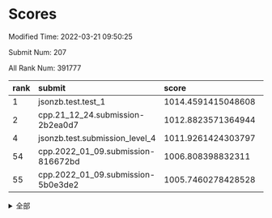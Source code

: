 # Scores

Modified Time: 2022-03-21 09:50:25

Submit Num: 207

All Rank Num: 391777

| rank |               submit               |       score        |       sigma        | pk_num |
| :--- | :--------------------------------- | :----------------- | :----------------- | :----- |
| 1    | jsonzb.test.test_1                 | 1014.4591415048608 | 0.8405866645230992 | 7572   |
| 2    | cpp.21_12_24.submission-2b2ea0d7   | 1012.8823571364944 | 0.778044046952837  | 7574   |
| 4    | jsonzb.test.submission_level_4     | 1011.9261424303797 | 0.774788219670661  | 7569   |
| 54   | cpp.2022_01_09.submission-816672bd | 1006.808398832311  | 0.7322762807074544 | 7567   |
| 55   | cpp.2022_01_09.submission-5b0e3de2 | 1005.7460278428528 | 0.7272170116874644 | 7569   |


<details>
<summary>全部</summary>

| rank |                 submit                 |       score        |       sigma        | pk_num |
| :--- | :------------------------------------- | :----------------- | :----------------- | :----- |
| 1    | jsonzb.test.test_1                     | 1014.4591415048608 | 0.8405866645230992 | 7572   |
| 2    | cpp.21_12_24.submission-2b2ea0d7       | 1012.8823571364944 | 0.778044046952837  | 7574   |
| 3    | gobigger.level_3.submission_level_3_15 | 1011.9347426789044 | 0.7671116809595973 | 7577   |
| 4    | jsonzb.test.submission_level_4         | 1011.9261424303797 | 0.774788219670661  | 7569   |
| 5    | gobigger.level_3.submission_level_3_6  | 1011.4991927201645 | 0.757959554362971  | 7570   |
| 6    | gobigger.level_3.submission_level_3_26 | 1011.378166075444  | 0.7786918051791628 | 7571   |
| 7    | gobigger.level_3.submission_level_3_36 | 1011.0508545766396 | 0.7608377879724968 | 7567   |
| 8    | gobigger.level_3.submission_level_3_2  | 1010.9935489351333 | 0.7595381480439618 | 7575   |
| 9    | gobigger.level_3.submission_level_3_44 | 1010.9240842599484 | 0.7722591137135879 | 7570   |
| 10   | gobigger.level_3.submission_level_3_3  | 1010.908608466196  | 0.7710033621305541 | 7571   |
| 11   | gobigger.level_3.submission_level_3_10 | 1010.8499223864749 | 0.7642148847342063 | 7569   |
| 12   | gobigger.level_3.submission_level_3_12 | 1010.8224761048273 | 0.7517674273881172 | 7571   |
| 13   | gobigger.level_3.submission_level_3_0  | 1010.7964370816352 | 0.7669874962130206 | 7572   |
| 14   | gobigger.level_3.submission_level_3_45 | 1010.7874764965359 | 0.7591927344046131 | 7568   |
| 15   | gobigger.level_3.submission_level_3_7  | 1010.7106385250148 | 0.7894604305143341 | 7568   |
| 16   | gobigger.level_3.submission_level_3_22 | 1010.6990318092609 | 0.7625786357493559 | 7573   |
| 17   | gobigger.level_3.submission_level_3_49 | 1010.4867348585572 | 0.7631972653408149 | 7572   |
| 18   | gobigger.level_3.submission_level_3_11 | 1010.4804083980343 | 0.7941827286516676 | 7573   |
| 19   | gobigger.level_3.submission_level_3_21 | 1010.4800459068499 | 0.7612409364962527 | 7573   |
| 20   | gobigger.level_3.submission_level_3_46 | 1010.4442905662253 | 0.7620143205386175 | 7571   |
| 21   | gobigger.level_3.submission_level_3_43 | 1010.4230118580197 | 0.7679768724596977 | 7568   |
| 22   | gobigger.level_3.submission_level_3_31 | 1010.3841203581118 | 0.7541752386856744 | 7573   |
| 23   | gobigger.level_3.submission_level_3_14 | 1010.3479385625631 | 0.7554062811148554 | 7573   |
| 24   | gobigger.level_3.submission_level_3_17 | 1010.180490627373  | 0.7624960024500342 | 7572   |
| 25   | gobigger.level_3.submission_level_3_40 | 1010.1338959968349 | 0.7304969654432563 | 7572   |
| 26   | gobigger.level_3.submission_level_3_33 | 1010.1297706493206 | 0.755436685238389  | 7567   |
| 27   | gobigger.level_3.submission_level_3_47 | 1010.1070731885343 | 0.7519409088813681 | 7569   |
| 28   | gobigger.level_3.submission_level_3_29 | 1010.025224416502  | 0.7594448709020899 | 7574   |
| 29   | gobigger.level_3.submission_level_3_24 | 1009.9817201644275 | 0.7759037385643214 | 7566   |
| 30   | gobigger.level_3.submission_level_3_35 | 1009.9736852675056 | 0.7468562026669043 | 7563   |
| 31   | gobigger.level_3.submission_level_3_5  | 1009.7347648681447 | 0.7485987579375977 | 7573   |
| 32   | gobigger.level_3.submission_level_3_16 | 1009.723660437532  | 0.7672215636800676 | 7567   |
| 33   | gobigger.level_3.submission_level_3_8  | 1009.7072386228407 | 0.7769969766424285 | 7570   |
| 34   | gobigger.level_3.submission_level_3_18 | 1009.6949181827251 | 0.7722931962965986 | 7568   |
| 35   | gobigger.level_3.submission_level_3_4  | 1009.6788400185636 | 0.7602099190116104 | 7572   |
| 36   | gobigger.level_3.submission_level_3_39 | 1009.6015821208771 | 0.761624806522313  | 7569   |
| 37   | gobigger.level_3.submission_level_3_34 | 1009.5549645113039 | 0.7582570822928704 | 7575   |
| 38   | gobigger.level_3.submission_level_3_9  | 1009.3965981452825 | 0.7512520891614994 | 7576   |
| 39   | gobigger.level_3.submission_level_3_27 | 1009.3788969308354 | 0.7475521987012281 | 7569   |
| 40   | gobigger.level_3.submission_level_3_42 | 1009.3733243768918 | 0.7577768632333984 | 7569   |
| 41   | gobigger.level_3.submission_level_3_38 | 1009.3605759312022 | 0.7493099340706155 | 7569   |
| 42   | gobigger.level_3.submission_level_3_20 | 1009.3461522042782 | 0.7460588240484047 | 7572   |
| 43   | gobigger.level_3.submission_level_3_23 | 1009.2433663748999 | 0.7415926053466709 | 7568   |
| 44   | gobigger.level_3.submission_level_3_19 | 1009.2310249355792 | 0.7397997363107067 | 7568   |
| 45   | gobigger.level_3.submission_level_3_28 | 1009.2002451850032 | 0.7483144619950993 | 7568   |
| 46   | gobigger.level_3.submission_level_3_37 | 1009.149216401568  | 0.7543057403925404 | 7570   |
| 47   | gobigger.level_3.submission_level_3_1  | 1009.0188058416283 | 0.7504076168992544 | 7571   |
| 48   | gobigger.level_3.submission_level_3_25 | 1008.9244733940436 | 0.747613129709724  | 7573   |
| 49   | gobigger.level_3.submission_level_3_41 | 1008.8639495708568 | 0.750405372090402  | 7572   |
| 50   | gobigger.level_3.submission_level_3_13 | 1008.7670740821678 | 0.751926918689236  | 7575   |
| 51   | gobigger.level_3.submission_level_3_30 | 1008.5373940027953 | 0.759497570114056  | 7570   |
| 52   | gobigger.level_3.submission_level_3_32 | 1008.3881161012876 | 0.7483678837753844 | 7574   |
| 53   | gobigger.level_3.submission_level_3_48 | 1007.9021014694024 | 0.7441130264244686 | 7569   |
| 54   | cpp.2022_01_09.submission-816672bd     | 1006.808398832311  | 0.7322762807074544 | 7567   |
| 55   | cpp.2022_01_09.submission-5b0e3de2     | 1005.7460278428528 | 0.7272170116874644 | 7569   |
| 56   | gobigger.level_1.submission_level_1_27 | 1004.8414464802474 | 0.7034738517824936 | 7569   |
| 57   | gobigger.level_1.submission_level_1_45 | 1004.620888758934  | 0.7237599102566405 | 7576   |
| 58   | gobigger.level_1.submission_level_1_3  | 1004.5719522876138 | 0.7295508704130705 | 7573   |
| 59   | gobigger.level_1.submission_level_1_17 | 1004.5444767980484 | 0.7340207716301868 | 7575   |
| 60   | gobigger.level_1.submission_level_1_37 | 1004.4287993426581 | 0.7319508037633162 | 7573   |
| 61   | gobigger.level_1.submission_level_1_21 | 1004.3210854101169 | 0.7263003185114285 | 7571   |
| 62   | gobigger.level_1.submission_level_1_46 | 1004.3060831303674 | 0.7191500103991453 | 7568   |
| 63   | gobigger.level_1.submission_level_1_26 | 1004.2854735346357 | 0.7116997519696237 | 7571   |
| 64   | gobigger.level_1.submission_level_1_5  | 1004.1852354343873 | 0.7204140920825981 | 7572   |
| 65   | gobigger.level_1.submission_level_1_15 | 1004.055649532445  | 0.7183736498597358 | 7572   |
| 66   | gobigger.level_1.submission_level_1_18 | 1004.0460649955411 | 0.7192870685302911 | 7567   |
| 67   | gobigger.level_1.submission_level_1_8  | 1003.9405934839644 | 0.7134021190578184 | 7568   |
| 68   | gobigger.level_1.submission_level_1_1  | 1003.8573457042985 | 0.7249719018644385 | 7574   |
| 69   | gobigger.level_1.submission_level_1_49 | 1003.7943060746344 | 0.7117852858677247 | 7568   |
| 70   | gobigger.level_1.submission_level_1_20 | 1003.7792802916341 | 0.7174129439841118 | 7565   |
| 71   | gobigger.level_1.submission_level_1_28 | 1003.7518942097312 | 0.7197644407623613 | 7580   |
| 72   | gobigger.level_1.submission_level_1_24 | 1003.7164949990305 | 0.7230124326623217 | 7570   |
| 73   | gobigger.level_1.submission_level_1_4  | 1003.6666225178625 | 0.7207282293245575 | 7574   |
| 74   | gobigger.level_1.submission_level_1_25 | 1003.6502977578389 | 0.728722649052651  | 7572   |
| 75   | gobigger.level_1.submission_level_1_38 | 1003.613423963981  | 0.7112350582652357 | 7573   |
| 76   | gobigger.level_1.submission_level_1_35 | 1003.5992958103918 | 0.7292831934310348 | 7569   |
| 77   | gobigger.level_1.submission_level_1_2  | 1003.5707252660828 | 0.7150935371224191 | 7569   |
| 78   | gobigger.level_1.submission_level_1_13 | 1003.485611379156  | 0.7115384672566084 | 7564   |
| 79   | gobigger.level_1.submission_level_1_29 | 1003.4806118936042 | 0.7182211610900037 | 7571   |
| 80   | gobigger.level_1.submission_level_1_11 | 1003.4391773154127 | 0.7227922904777158 | 7571   |
| 81   | gobigger.level_1.submission_level_1_23 | 1003.3031374809183 | 0.7186903910104857 | 7570   |
| 82   | gobigger.level_1.submission_level_1_42 | 1003.3000724354866 | 0.7154964672133166 | 7570   |
| 83   | gobigger.level_1.submission_level_1_41 | 1003.2710147036809 | 0.7201554534725939 | 7576   |
| 84   | gobigger.level_1.submission_level_1_40 | 1003.109980737682  | 0.726850691439322  | 7570   |
| 85   | gobigger.level_1.submission_level_1_43 | 1003.0658125637799 | 0.7164356291310474 | 7576   |
| 86   | gobigger.level_1.submission_level_1_9  | 1003.0141694769637 | 0.7393645341825588 | 7573   |
| 87   | gobigger.level_1.submission_level_1_22 | 1003.0127248453338 | 0.7176263473910555 | 7568   |
| 88   | gobigger.level_1.submission_level_1_48 | 1002.9651970283389 | 0.7127824432100203 | 7564   |
| 89   | gobigger.level_1.submission_level_1_30 | 1002.8409093726341 | 0.7103704903013214 | 7572   |
| 90   | gobigger.level_1.submission_level_1_33 | 1002.7652467402056 | 0.7047399030800888 | 7570   |
| 91   | gobigger.level_1.submission_level_1_14 | 1002.7442300730802 | 0.7274276091990628 | 7574   |
| 92   | gobigger.level_1.submission_level_1_36 | 1002.7391453140004 | 0.7126763596786381 | 7571   |
| 93   | gobigger.level_1.submission_level_1_19 | 1002.7156523550339 | 0.7089532812004394 | 7571   |
| 94   | gobigger.level_1.submission_level_1_39 | 1002.7095901188451 | 0.7090410966025932 | 7571   |
| 95   | gobigger.level_1.submission_level_1_31 | 1002.62396928172   | 0.709375498991498  | 7575   |
| 96   | gobigger.level_1.submission_level_1_44 | 1002.6135560160357 | 0.7128220547753453 | 7567   |
| 97   | gobigger.level_1.submission_level_1_47 | 1002.5821016389681 | 0.7190162081998936 | 7572   |
| 98   | gobigger.level_1.submission_level_1_32 | 1002.5722727673254 | 0.7200626251582566 | 7565   |
| 99   | gobigger.level_1.submission_level_1_34 | 1002.5492039287886 | 0.7147718568270691 | 7570   |
| 100  | gobigger.level_1.submission_level_1_0  | 1002.5256163401696 | 0.7188830554214378 | 7569   |
| 101  | gobigger.level_1.submission_level_1_16 | 1002.480641849943  | 0.7233605365764495 | 7561   |
| 102  | gobigger.level_1.submission_level_1_7  | 1002.3917832379091 | 0.7056862556508066 | 7568   |
| 103  | gobigger.level_1.submission_level_1_10 | 1002.0244817748629 | 0.7224903195783295 | 7569   |
| 104  | gobigger.level_1.submission_level_1_12 | 1001.9128150256698 | 0.7071936561912051 | 7570   |
| 105  | gobigger.level_1.submission_level_1_6  | 1001.8846800115268 | 0.7123067528808633 | 7569   |
| 106  | gobigger.random.submission_random_30   | 997.0803355242388  | 0.7168805239813437 | 7572   |
| 107  | gobigger.random.submission_random_3    | 996.8791851192723  | 0.7208716117575974 | 7565   |
| 108  | gobigger.random.submission_random_34   | 996.8589873435584  | 0.7141605969604992 | 7570   |
| 109  | gobigger.random.submission_random_26   | 996.8055514166055  | 0.710681470033254  | 7566   |
| 110  | gobigger.random.submission_random_7    | 996.7874014197507  | 0.7086760797630833 | 7569   |
| 111  | gobigger.random.submission_random_13   | 996.780882967256   | 0.7077296004987651 | 7565   |
| 112  | gobigger.random.submission_random_11   | 996.6312645515383  | 0.7136236572099803 | 7572   |
| 113  | gobigger.random.submission_random_45   | 996.6033642515499  | 0.7114766494168115 | 7565   |
| 114  | gobigger.random.submission_random_41   | 996.5620139410412  | 0.7115705644868036 | 7571   |
| 115  | gobigger.random.submission_random_33   | 996.4498640930881  | 0.7181808828580223 | 7570   |
| 116  | gobigger.random.submission_random_46   | 996.3844389963461  | 0.7087665254596287 | 7574   |
| 117  | gobigger.random.submission_random_28   | 996.371268131408   | 0.7192199250226844 | 7571   |
| 118  | gobigger.random.submission_random_22   | 996.3238455870436  | 0.7055159661144358 | 7570   |
| 119  | gobigger.random.submission_random_48   | 996.3235164516753  | 0.6979691206330945 | 7576   |
| 120  | gobigger.random.submission_random_20   | 996.3184582114802  | 0.6991567933886276 | 7570   |
| 121  | gobigger.random.submission_random_19   | 996.312193993672   | 0.706129087387447  | 7571   |
| 122  | gobigger.random.submission_random_12   | 996.2984621162482  | 0.7048452969624865 | 7571   |
| 123  | gobigger.random.submission_random_1    | 996.2936213610096  | 0.7109894140115463 | 7573   |
| 124  | gobigger.random.submission_random_37   | 996.1819762736588  | 0.7129680198076016 | 7566   |
| 125  | gobigger.random.submission_random_42   | 996.1729665474628  | 0.7213058543813843 | 7574   |
| 126  | gobigger.random.submission_random_16   | 996.0828962263051  | 0.7052505754282097 | 7569   |
| 127  | gobigger.random.submission_random_43   | 996.0537398541642  | 0.7117328154469692 | 7573   |
| 128  | gobigger.random.submission_random_2    | 996.035188698499   | 0.7134162775379398 | 7569   |
| 129  | gobigger.random.submission_random_49   | 995.9946711699064  | 0.7127852542861857 | 7571   |
| 130  | gobigger.random.submission_random_18   | 995.948559917171   | 0.7206391886178501 | 7568   |
| 131  | gobigger.random.submission_random_47   | 995.9370166814078  | 0.7163686124473911 | 7568   |
| 132  | gobigger.random.submission_random_5    | 995.9039880870055  | 0.7131016119371204 | 7567   |
| 133  | gobigger.random.submission_random_39   | 995.8653634956728  | 0.7247454594428435 | 7569   |
| 134  | gobigger.random.submission_random_17   | 995.8636912827739  | 0.7125112130182273 | 7576   |
| 135  | gobigger.random.submission_random_0    | 995.8181885914281  | 0.7107712570163194 | 7573   |
| 136  | gobigger.random.submission_random_31   | 995.7556259199267  | 0.7086220990439162 | 7576   |
| 137  | gobigger.random.submission_random_36   | 995.7173839087901  | 0.7220618490453422 | 7572   |
| 138  | gobigger.random.submission_random_27   | 995.6917870926543  | 0.6883747797041948 | 7571   |
| 139  | gobigger.random.submission_random_8    | 995.6054319088073  | 0.7098867869144119 | 7566   |
| 140  | gobigger.random.submission_random_24   | 995.5919054078134  | 0.7035553401781475 | 7568   |
| 141  | gobigger.random.submission_random_38   | 995.5808908546767  | 0.6943728345747612 | 7573   |
| 142  | gobigger.random.submission_random_44   | 995.5453778278954  | 0.6996971614068243 | 7565   |
| 143  | gobigger.random.submission_random_25   | 995.4819158866754  | 0.719587995008677  | 7569   |
| 144  | gobigger.random.submission_random_35   | 995.4592961086897  | 0.7088963598045795 | 7574   |
| 145  | gobigger.random.submission_random_21   | 995.4439190801357  | 0.7133390114847062 | 7571   |
| 146  | gobigger.random.submission_random_4    | 995.4208825979421  | 0.7106246233461706 | 7568   |
| 147  | gobigger.random.submission_random_23   | 995.3469825146581  | 0.7155061736799995 | 7564   |
| 148  | gobigger.random.submission_random_9    | 995.249110148109   | 0.7146090126143081 | 7576   |
| 149  | gobigger.random.submission_random_6    | 995.1813352300169  | 0.7101831176699516 | 7572   |
| 150  | gobigger.random.submission_random_15   | 994.9935399176879  | 0.7039976532164096 | 7575   |
| 151  | gobigger.random.submission_random_14   | 994.9405710406651  | 0.7090306591506746 | 7572   |
| 152  | gobigger.random.submission_random_32   | 994.9253896982385  | 0.7139160414650889 | 7568   |
| 153  | gobigger.random.submission_random_40   | 994.8645155549626  | 0.7203379639563866 | 7573   |
| 154  | gobigger.random.submission_random_10   | 994.7953668654723  | 0.7162796895050804 | 7571   |
| 155  | gobigger.random.submission_random_29   | 994.2087694892456  | 0.744738356872238  | 7564   |
| 156  | gobigger.level_2.submission_level_2_5  | 993.7002288972036  | 0.7246984381591204 | 7570   |
| 157  | gobigger.level_2.submission_level_2_42 | 993.6465813893743  | 0.7416482368623509 | 7572   |
| 158  | gobigger.level_2.submission_level_2_32 | 993.2527981912665  | 0.7256256722822553 | 7573   |
| 159  | gobigger.level_2.submission_level_2_23 | 993.1258191519132  | 0.7435614647455006 | 7565   |
| 160  | gobigger.level_2.submission_level_2_44 | 993.043740473129   | 0.7501498663988423 | 7580   |
| 161  | gobigger.level_2.submission_level_2_0  | 992.9444738955435  | 0.7329347851334298 | 7569   |
| 162  | gobigger.level_2.submission_level_2_18 | 992.9200548809756  | 0.7317828358475286 | 7570   |
| 163  | gobigger.level_2.submission_level_2_37 | 992.8755882266571  | 0.7537263542197317 | 7576   |
| 164  | gobigger.level_2.submission_level_2_20 | 992.8638112466173  | 0.7263105677405236 | 7569   |
| 165  | gobigger.level_2.submission_level_2_30 | 992.8283174863049  | 0.7218236750316975 | 7569   |
| 166  | gobigger.level_2.submission_level_2_13 | 992.8142094654875  | 0.7419367774019646 | 7571   |
| 167  | gobigger.level_2.submission_level_2_29 | 992.706413442973   | 0.7223951648623937 | 7569   |
| 168  | gobigger.level_2.submission_level_2_49 | 992.622213689751   | 0.7472988649701664 | 7568   |
| 169  | gobigger.level_2.submission_level_2_38 | 992.5796875155459  | 0.7325970236076234 | 7573   |
| 170  | gobigger.level_2.submission_level_2_10 | 992.5489565227948  | 0.7301397035741672 | 7572   |
| 171  | gobigger.level_2.submission_level_2_33 | 992.5200381891681  | 0.7582313627614192 | 7571   |
| 172  | gobigger.level_2.submission_level_2_45 | 992.517940286815   | 0.7407605671185463 | 7577   |
| 173  | gobigger.level_2.submission_level_2_8  | 992.4122843499728  | 0.7363899279675115 | 7567   |
| 174  | gobigger.level_2.submission_level_2_21 | 992.3816674593112  | 0.7497623513539594 | 7565   |
| 175  | gobigger.level_2.submission_level_2_26 | 992.221072301998   | 0.740771709193616  | 7569   |
| 176  | gobigger.level_2.submission_level_2_22 | 992.2075582984816  | 0.7397561263361061 | 7573   |
| 177  | gobigger.level_2.submission_level_2_3  | 992.1921178998333  | 0.7483719247859846 | 7569   |
| 178  | gobigger.level_2.submission_level_2_6  | 992.1547415329915  | 0.734316627665764  | 7568   |
| 179  | gobigger.level_2.submission_level_2_43 | 992.1272414265287  | 0.741320090292944  | 7574   |
| 180  | gobigger.level_2.submission_level_2_19 | 992.057581587607   | 0.7512967974707766 | 7574   |
| 181  | gobigger.level_2.submission_level_2_27 | 992.0505571003205  | 0.7368449180882262 | 7572   |
| 182  | gobigger.level_2.submission_level_2_4  | 992.0458040152819  | 0.7514972719150627 | 7572   |
| 183  | gobigger.level_2.submission_level_2_24 | 992.0386448358701  | 0.7615253259422805 | 7571   |
| 184  | gobigger.level_2.submission_level_2_34 | 992.0146814588359  | 0.7486394050838088 | 7571   |
| 185  | gobigger.level_2.submission_level_2_40 | 991.9864871688798  | 0.7324741050340263 | 7578   |
| 186  | gobigger.level_2.submission_level_2_11 | 991.9595306373982  | 0.7492557481233993 | 7572   |
| 187  | gobigger.level_2.submission_level_2_7  | 991.9489886624723  | 0.7386697018802978 | 7574   |
| 188  | gobigger.level_2.submission_level_2_35 | 991.8912714556196  | 0.7357331652945268 | 7568   |
| 189  | gobigger.level_2.submission_level_2_1  | 991.873329015129   | 0.7317936406348559 | 7569   |
| 190  | gobigger.level_2.submission_level_2_16 | 991.7944932147504  | 0.7403372979182378 | 7569   |
| 191  | gobigger.level_2.submission_level_2_14 | 991.7699793688995  | 0.7527276967863092 | 7579   |
| 192  | gobigger.level_2.submission_level_2_36 | 991.6136772236831  | 0.7489861851636587 | 7566   |
| 193  | gobigger.level_2.submission_level_2_25 | 991.552426615592   | 0.7561809172894306 | 7573   |
| 194  | gobigger.level_2.submission_level_2_28 | 991.5159500495452  | 0.7454267249079959 | 7572   |
| 195  | gobigger.level_2.submission_level_2_2  | 991.3630148419978  | 0.765816464160053  | 7572   |
| 196  | gobigger.level_2.submission_level_2_39 | 991.2800812183732  | 0.7530290657016719 | 7572   |
| 197  | gobigger.level_2.submission_level_2_12 | 991.2595541110245  | 0.7495537961584201 | 7570   |
| 198  | gobigger.level_2.submission_level_2_46 | 991.2258297182623  | 0.7622049483002884 | 7567   |
| 199  | gobigger.level_2.submission_level_2_48 | 991.0764733118345  | 0.7532249389083393 | 7574   |
| 200  | gobigger.level_2.submission_level_2_17 | 991.0375552103175  | 0.7618933208993168 | 7572   |
| 201  | gobigger.level_2.submission_level_2_31 | 991.0129265711995  | 0.7566614690174085 | 7569   |
| 202  | gobigger.level_2.submission_level_2_9  | 990.9385247046874  | 0.7691285920319729 | 7573   |
| 203  | gobigger.level_2.submission_level_2_15 | 990.8657908283172  | 0.7495684813838498 | 7562   |
| 204  | gobigger.level_2.submission_level_2_47 | 990.7827285270018  | 0.7572230501043038 | 7569   |
| 205  | gobigger.level_2.submission_level_2_41 | 990.473224370975   | 0.7509075274450304 | 7571   |
| 206  | gobigger.none.submission_none_0        | 975.1793469336336  | 1.459384627295083  | 7567   |
| 207  | gobigger.none.submission_none_1        | 973.9448430647178  | 1.6356891670960931 | 7570   |

</details>